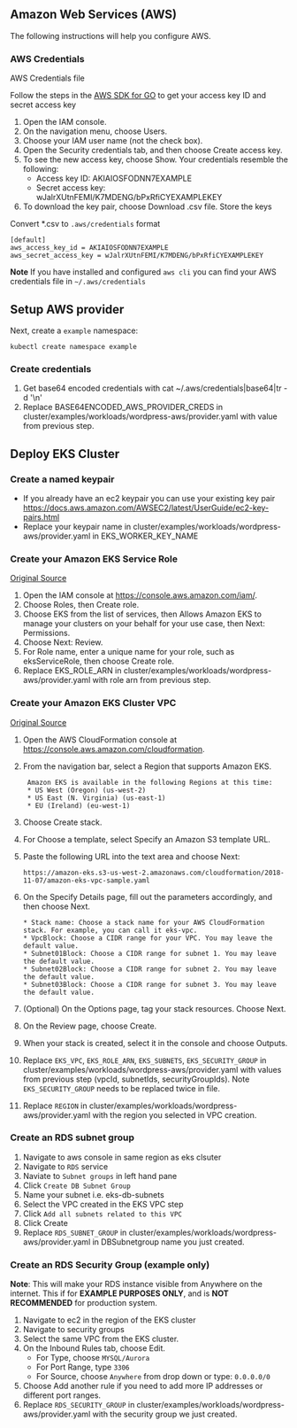 ## Amazon Web Services (AWS)

The following instructions will help you configure AWS.

### AWS Credentials

AWS Credentials file

Follow the steps in the [AWS SDK for GO](https://docs.aws.amazon.com/sdk-for-go/v1/developer-guide/setting-up.html) to get your access key ID and secret access key
1. Open the IAM console.
1. On the navigation menu, choose Users.
1. Choose your IAM user name (not the check box).
1. Open the Security credentials tab, and then choose Create access key.
1. To see the new access key, choose Show. Your credentials resemble the following:
    - Access key ID: AKIAIOSFODNN7EXAMPLE
    - Secret access key: wJalrXUtnFEMI/K7MDENG/bPxRfiCYEXAMPLEKEY
1. To download the key pair, choose Download .csv file. Store the keys

Convert *.csv to `.aws/credentials` format
```
[default]
aws_access_key_id = AKIAIOSFODNN7EXAMPLE
aws_secret_access_key = wJalrXUtnFEMI/K7MDENG/bPxRfiCYEXAMPLEKEY
```

**Note** If you have installed and configured `aws cli` you can find your AWS credentials file in  `~/.aws/credentials`

## Setup AWS provider

Next, create a `example` namespace:

```console
kubectl create namespace example
```

### Create credentials

1. Get base64 encoded credentials with cat ~/.aws/credentials|base64|tr -d '\n'
1. Replace BASE64ENCODED_AWS_PROVIDER_CREDS in cluster/examples/workloads/wordpress-aws/provider.yaml with value from previous step.

## Deploy EKS Cluster

### Create a named keypair
* If you already have an ec2 keypair you can use your existing key pair https://docs.aws.amazon.com/AWSEC2/latest/UserGuide/ec2-key-pairs.html
* Replace your keypair name in cluster/examples/workloads/wordpress-aws/provider.yaml in EKS_WORKER_KEY_NAME

### Create your Amazon EKS Service Role
[Original Source](https://docs.aws.amazon.com/eks/latest/userguide/getting-started.html)

1. Open the IAM console at https://console.aws.amazon.com/iam/.
1. Choose Roles, then Create role.
1. Choose EKS from the list of services, then Allows Amazon EKS to manage your clusters on your behalf for your use case, then Next: Permissions.
1. Choose Next: Review.
1. For Role name, enter a unique name for your role, such as eksServiceRole, then choose Create role.
1. Replace EKS_ROLE_ARN in cluster/examples/workloads/wordpress-aws/provider.yaml with role arn from previous step.

### Create your Amazon EKS Cluster VPC
[Original Source](https://docs.aws.amazon.com/eks/latest/userguide/getting-started.html)

1. Open the AWS CloudFormation console at https://console.aws.amazon.com/cloudformation.
1. From the navigation bar, select a Region that supports Amazon EKS.
    ```> Note
     Amazon EKS is available in the following Regions at this time:
     * US West (Oregon) (us-west-2)
     * US East (N. Virginia) (us-east-1)
     * EU (Ireland) (eu-west-1)
    ```

1. Choose Create stack.
1. For Choose a template, select Specify an Amazon S3 template URL.
1. Paste the following URL into the text area and choose Next:
    ```
    https://amazon-eks.s3-us-west-2.amazonaws.com/cloudformation/2018-11-07/amazon-eks-vpc-sample.yaml
    ```
1. On the Specify Details page, fill out the parameters accordingly, and then choose Next.
    ```
    * Stack name: Choose a stack name for your AWS CloudFormation stack. For example, you can call it eks-vpc.
    * VpcBlock: Choose a CIDR range for your VPC. You may leave the default value.
    * Subnet01Block: Choose a CIDR range for subnet 1. You may leave the default value.
    * Subnet02Block: Choose a CIDR range for subnet 2. You may leave the default value.
    * Subnet03Block: Choose a CIDR range for subnet 3. You may leave the default value.
    ```
1. (Optional) On the Options page, tag your stack resources. Choose Next.
1. On the Review page, choose Create.
1. When your stack is created, select it in the console and choose Outputs.
1. Replace `EKS_VPC`, `EKS_ROLE_ARN`, `EKS_SUBNETS`, `EKS_SECURITY_GROUP` in cluster/examples/workloads/wordpress-aws/provider.yaml with values from previous step (vpcId, subnetIds, securityGroupIds). Note `EKS_SECURITY_GROUP` needs to be replaced twice in file.
1. Replace `REGION` in cluster/examples/workloads/wordpress-aws/provider.yaml with the region you selected in VPC creation.

### Create an RDS subnet group
1. Navigate to aws console in same region as eks clsuter
1. Navigate to `RDS` service
1. Naviate to `Subnet groups` in left hand pane
1. Click `Create DB Subnet Group`
1. Name your subnet i.e. eks-db-subnets
1. Select the VPC created in the EKS VPC step
1. Click `Add all subnets related to this VPC`
1. Click Create
1. Replace `RDS_SUBNET_GROUP` in cluster/examples/workloads/wordpress-aws/provider.yaml in DBSubnetgroup name you just created.

### Create an RDS Security Group (example only)

**Note**: This will make your RDS instance visible from Anywhere on the internet. This if for **EXAMPLE PURPOSES ONLY**, and
is **NOT RECOMMENDED** for production system.

1. Navigate to ec2 in the region of the EKS cluster
1. Navigate to security groups
1. Select the same VPC from the EKS cluster.
1. On the Inbound Rules tab, choose Edit.
    - For Type, choose `MYSQL/Aurora`
    - For Port Range, type `3306`
    - For Source, choose `Anywhere` from drop down or type: `0.0.0.0/0`
1. Choose Add another rule if you need to add more IP addresses or different port ranges.
1. Replace `RDS_SECURITY_GROUP` in cluster/examples/workloads/wordpress-aws/provider.yaml with the security group we just created.